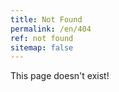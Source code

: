 ```yaml
---
title: Not Found
permalink: /en/404
ref: not found
sitemap: false
---
```


This page doesn't exist!
